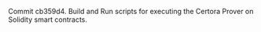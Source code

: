 Commit cb359d4.                    Build and Run scripts for executing the Certora Prover on Solidity smart contracts.